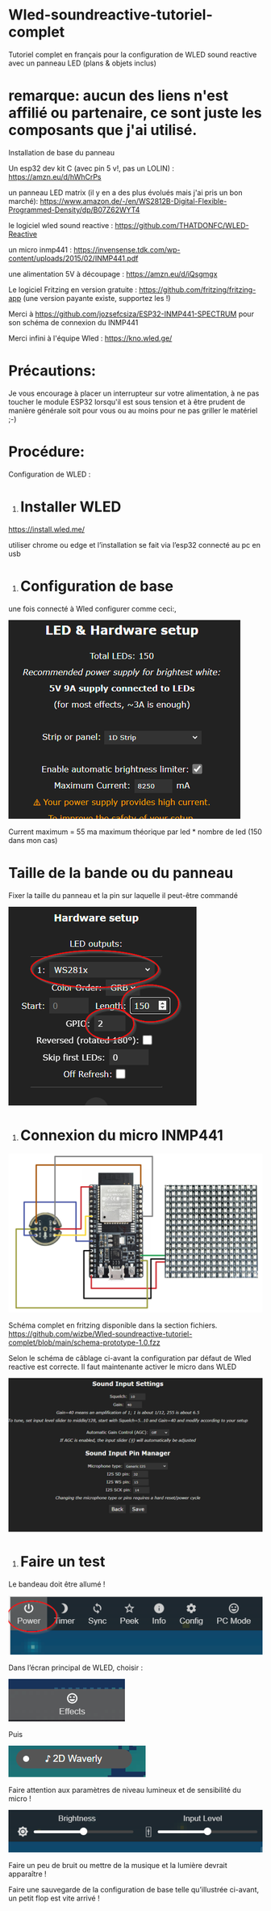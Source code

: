 # Wled-soundreactive-tutoriel-complet
Tutoriel complet en français pour la configuration de WLED sound reactive avec un panneau LED (plans &amp; objets inclus)

# remarque: aucun des liens n'est affilié ou partenaire, ce sont juste les composants que j'ai utilisé.

Installation de base du panneau

Un esp32 dev kit C (avec pin 5 v!, pas un LOLIN) : https://amzn.eu/d/hWhCrPs

un panneau LED matrix (il y en a des plus évolués mais j'ai pris un bon marché): https://www.amazon.de/-/en/WS2812B-Digital-Flexible-Programmed-Density/dp/B07Z62WYT4

le logiciel wled sound reactive : https://github.com/THATDONFC/WLED-Reactive

un micro inmp441 : https://invensense.tdk.com/wp-content/uploads/2015/02/INMP441.pdf

une alimentation 5V à découpage : https://amzn.eu/d/iQsgmgx

Le logiciel Fritzing en version gratuite : https://github.com/fritzing/fritzing-app (une version payante existe, supportez les !)

Merci à https://github.com/jozsefcsiza/ESP32-INMP441-SPECTRUM pour son schéma de connexion du INMP441

Merci infini à l'équipe Wled : https://kno.wled.ge/


# Précautions:
Je vous encourage à placer un interrupteur sur votre alimentation, à ne pas toucher le module ESP32 lorsqu'il est sous tension et à être prudent de manière générale soit pour vous ou au moins pour ne pas griller le matériel ;-)



# Procédure:

Configuration de WLED :

1. # Installer WLED

<https://install.wled.me/>

utiliser chrome ou edge et l’installation se fait via l’esp32 connecté au pc en usb

1. # Configuration de base

une fois connecté à Wled configurer comme ceci:,

<img src="https://github.com/wizbe/Wled-soundreactive-tutoriel-complet/blob/main/image001.png">

Current maximum = 55 ma maximum théorique par led \* nombre de led (150 dans mon cas)



# Taille de la bande ou du panneau

Fixer la taille du panneau et la pin sur laquelle il peut-être commandé

<img src="https://github.com/wizbe/Wled-soundreactive-tutoriel-complet/blob/main/image002.png">

1. # Connexion du micro INMP441

<img src="https://github.com/wizbe/Wled-soundreactive-tutoriel-complet/blob/main/image003.png">

Schéma complet en fritzing disponible dans la section fichiers.
https://github.com/wizbe/Wled-soundreactive-tutoriel-complet/blob/main/schema-prototype-1.0.fzz


Selon le schéma de câblage ci-avant la configuration par défaut de Wled reactive est correcte.
Il faut maintenante activer le micro dans WLED

<img src="https://github.com/wizbe/Wled-soundreactive-tutoriel-complet/blob/main/image005.png">

1. # Faire un test
Le bandeau doit être allumé !

<img src="https://github.com/wizbe/Wled-soundreactive-tutoriel-complet/blob/main/image007.png">

Dans l’écran principal de WLED, choisir :

<img src="https://github.com/wizbe/Wled-soundreactive-tutoriel-complet/blob/main/image008.png">

Puis

<img src="https://github.com/wizbe/Wled-soundreactive-tutoriel-complet/blob/main/image009.png">

Faire attention aux paramètres de niveau lumineux et de sensibilité du micro !

<img src="https://github.com/wizbe/Wled-soundreactive-tutoriel-complet/blob/main/image010.png">

Faire un peu de bruit ou mettre de la musique et la lumière devrait apparaître !

Faire une sauvegarde de la configuration de base telle qu’illustrée ci-avant, un petit flop est vite arrivé !


